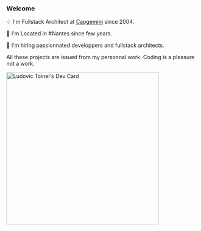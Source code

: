 ### Welcome 

♤ I'm Fullstack Architect at [Capgemini](https://www.capgemini.com/) since 2004.

🚩 I'm Located in #Nantes since few years. 

🤙 I'm hiring passionnated developpers and fullstack architects.

All these projects are issued from my personnal work. Coding is a pleasure not a work.

<a href="https://app.daily.dev/ltoinel"><img src="https://api.daily.dev/devcards/8f46e747735e4c0a8fd95f89e0915a3f.png?r=i3q" width="400" alt="Ludovic Toinel's Dev Card"/></a>
